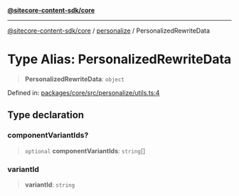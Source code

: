 [**@sitecore-content-sdk/core**](../../README.md)

***

[@sitecore-content-sdk/core](../../README.md) / [personalize](../README.md) / PersonalizedRewriteData

# Type Alias: PersonalizedRewriteData

> **PersonalizedRewriteData**: `object`

Defined in: [packages/core/src/personalize/utils.ts:4](https://github.com/Sitecore/xmc-jss-dev/blob/c05a522c5533cbbabb306233de7c60e3deff8ed5/packages/core/src/personalize/utils.ts#L4)

## Type declaration

### componentVariantIds?

> `optional` **componentVariantIds**: `string`[]

### variantId

> **variantId**: `string`
